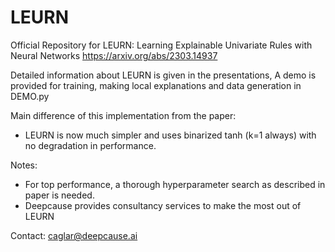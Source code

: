 # LEURN
Official Repository for LEURN: Learning Explainable Univariate Rules with Neural Networks
https://arxiv.org/abs/2303.14937

Detailed information about LEURN is given in the presentations,
A demo is provided for training, making local explanations and data generation in DEMO.py

Main difference of this implementation from the paper:
- LEURN is now much simpler and uses binarized tanh (k=1 always) with no degradation in performance.

Notes: 
- For top performance, a thorough hyperparameter search as described in paper is needed.
- Deepcause provides consultancy services to make the most out of LEURN

Contact:
caglar@deepcause.ai
